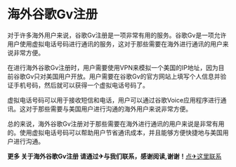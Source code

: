 # 海外谷歌Gv注册

对于许多海外用户来说，谷歌Gv注册是一项非常有用的服务。谷歌Gv是一项允许用户使用虚拟电话号码进行通讯的服务，这对于那些需要在海外进行通讯的用户来说非常方便。

在进行海外谷歌Gv注册时，用户需要使用VPN来模拟一个美国的IP地址，因为目前谷歌Gv只对美国用户开放。用户需要在谷歌Gv的官方网站上填写个人信息并验证手机号码，然后就可以获得一个虚拟电话号码了。

虚拟电话号码可以用于接收短信和电话，用户可以通过谷歌Voice应用程序进行通讯。这对于那些需要与美国用户进行沟通的海外用户来说非常方便。

总的来说，海外谷歌Gv注册对于那些需要在海外进行通讯的用户来说是非常有用的。使用虚拟电话号码可以帮助用户节省通讯成本，并且能够方便快捷地与美国用户进行沟通。

**更多 关于海外谷歌Gv注册 请通过✈与我们联系，感谢阅读,谢谢！**[点✈这里联系](https://a.k02.cc)